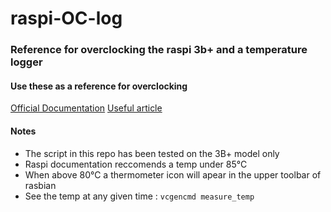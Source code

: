 # raspi-OC-log
### Reference for overclocking the raspi 3b+ and a temperature logger <br>
#### Use these as a reference for overclocking

[Official Documentation](https://www.raspberrypi.org/documentation/configuration/config-txt/overclocking.md)
[Useful article](https://www.tomshardware.com/how-to/overclock-any-raspberry-pi)

#### Notes
- The script in this repo has been tested on the 3B+ model only
- Raspi documentation reccomends a temp under 85°C
- When above 80°C a thermometer icon will apear in the upper toolbar of rasbian
- See the temp at any given time :
 ```vcgencmd measure_temp``` 
